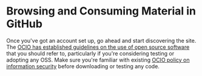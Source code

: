 # Browsing and Consuming Material in GitHub

Once you've got an account set up, go ahead and start discovering the site. The [OCIO has established guidelines on the use of open source software](../ref-docs/96184_Open_Source_Guideline.pdf) that you should refer to, particularly if you're considering testing or adopting any OSS. Make sure you're familiar with existing [OCIO policy on information security](http://www.cio.gov.bc.ca/cio/informationsecurity/policy/informationsecuritypolicy.page?) before downloading or testing any code.
